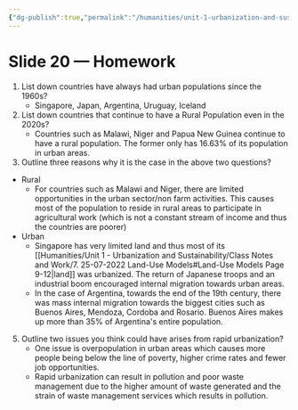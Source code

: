 ```yaml
---
{"dg-publish":true,"permalink":"/humanities/unit-1-urbanization-and-sustainability/class-notes-and-work/6-20-07-2022-homework-slide-20/","dgHomeLink":true,"dgPassFrontmatter":false}
---
```


# Slide 20 — Homework

1. List down countries have always had urban populations since the 1960s?
	- Singapore, Japan, Argentina, Uruguay, Iceland
2.  List down countries that continue to have a Rural Population even in the 2020s?
	- Countries such as Malawi, Niger and Papua New Guinea continue to have a rural population. The former only has 16.63% of its population in urban areas.
2. Outline three reasons why it is the case in the above two questions?
- Rural
	- For countries such as Malawi and Niger, there are limited opportunities in the urban sector/non farm activities. This causes most of the population to reside in rural areas to participate in agricultural work (which is not a constant stream of income and thus the countries are poorer)
- Urban 
	- Singapore has very limited land and thus most of its [[Humanities/Unit 1 - Urbanization and Sustainability/Class Notes and Work/7. 25-07-2022 Land-Use Models#Land-Use Models Page 9-12|land]] was urbanized. The return of Japanese troops and an industrial boom encouraged internal migration towards urban areas.
	- In the case of Argentina, towards the end of the 19th century, there was mass internal migration towards the biggest cities such as Buenos Aires, Mendoza, Cordoba and Rosario. Buenos Aires makes up more than 35% of Argentina's entire population.
5. Outline two issues you think could have arises from rapid urbanization?
	- One issue is overpopulation in urban areas which causes more people being below the line of poverty, higher crime rates and fewer job opportunities.
	- Rapid urbanization can result in pollution and poor waste management due to the higher amount of waste generated and the strain of waste management services which results in pollution. 

